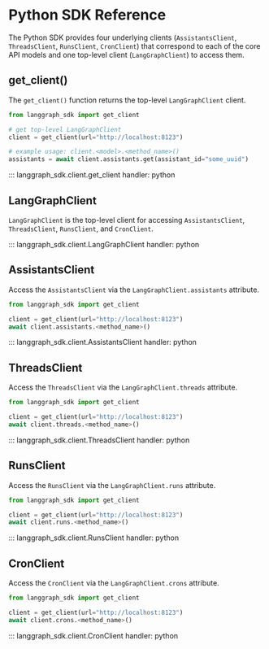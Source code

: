 # Python SDK Reference

The Python SDK provides four underlying clients (`AssistantsClient`, `ThreadsClient`, `RunsClient`, `CronClient`) that correspond to each of the core API models and one top-level client (`LangGraphClient`) to access them.

## get_client()

The `get_client()` function returns the top-level `LangGraphClient` client.

```python
from langgraph_sdk import get_client

# get top-level LangGraphClient
client = get_client(url="http://localhost:8123")

# example usage: client.<model>.<method_name>()
assistants = await client.assistants.get(assistant_id="some_uuid")
```

::: langgraph_sdk.client.get_client
    handler: python

## LangGraphClient

`LangGraphClient` is the top-level client for accessing `AssistantsClient`, `ThreadsClient`, `RunsClient`, and `CronClient`.

::: langgraph_sdk.client.LangGraphClient
    handler: python

## AssistantsClient

Access the `AssistantsClient` via the `LangGraphClient.assistants` attribute.
```python
from langgraph_sdk import get_client

client = get_client(url="http://localhost:8123")
await client.assistants.<method_name>()
```

::: langgraph_sdk.client.AssistantsClient
    handler: python

## ThreadsClient

Access the `ThreadsClient` via the `LangGraphClient.threads` attribute.
```python
from langgraph_sdk import get_client

client = get_client(url="http://localhost:8123")
await client.threads.<method_name>()
```

::: langgraph_sdk.client.ThreadsClient
    handler: python

## RunsClient

Access the `RunsClient` via the `LangGraphClient.runs` attribute.
```python
from langgraph_sdk import get_client

client = get_client(url="http://localhost:8123")
await client.runs.<method_name>()
```

::: langgraph_sdk.client.RunsClient
    handler: python

## CronClient

Access the `CronClient` via the `LangGraphClient.crons` attribute.
```python
from langgraph_sdk import get_client

client = get_client(url="http://localhost:8123")
await client.crons.<method_name>()
```

::: langgraph_sdk.client.CronClient
    handler: python

